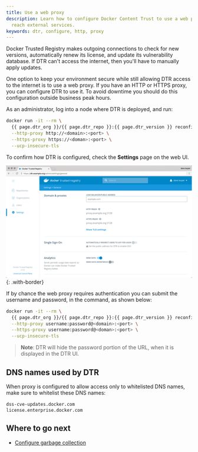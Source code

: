 ```yaml
---
title: Use a web proxy
description: Learn how to configure Docker Content Trust to use a web proxy to
  reach external services.
keywords: dtr, configure, http, proxy
---
```


Docker Trusted Registry makes outgoing connections to check for new versions,
automatically renew its license, and update its vulnerability database.
If DTR can't access the internet, then you'll have to manually apply updates.

One option to keep your environment secure while still allowing DTR access to
the internet is to use a web proxy. If you have an HTTP or HTTPS proxy, you
can configure DTR to use it. To avoid downtime you should do this configuration
outside business peak hours.

As an administrator, log into a node where DTR is deployed, and run:

```bash
docker run -it --rm \
  {{ page.dtr_org }}/{{ page.dtr_repo }}:{{ page.dtr_version }} reconfigure \
  --http-proxy http://<domain>:<port> \
  --https-proxy https://<doman>:<port> \
  --ucp-insecure-tls
```

To confirm how DTR is configured, check the **Settings** page on the web UI.

![DTR settings](../../images/use-a-web-proxy-1.png){: .with-border}

If by chance the web proxy requires authentication you can submit the username
and password, in the command, as shown below: 

```bash
docker run -it --rm \
  {{ page.dtr_org }}/{{ page.dtr_repo }}:{{ page.dtr_version }} reconfigure \
  --http-proxy username:password@<domain>:<port> \
  --https-proxy username:password@<doman>:<port> \
  --ucp-insecure-tls
```

> **Note**: DTR will hide the password portion of the URL, when it is displayed in the DTR UI.

## DNS names used by DTR

When proxy is configured to allow access only to whitelisted DNS names, make sure to whitelist these DNS names:

```text
dss-cve-updates.docker.com
license.enterprise.docker.com
```

## Where to go next

- [Configure garbage collection](garbage-collection.md)
